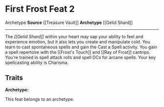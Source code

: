 ﻿---
actions: null
cost: null
element: null
feat: First Frost
frequency: null
heighten_level: null
id: '4096'
level: '2'
name: First Frost
prerequisite: null
rarity: Common
requirement: null
school: null
source: '[[DATABASE/source/Treasure Vault|Treasure Vault]]'
subcategory: null
trait:
- '[[DATABASE/trait/Archetype|Archetype]]'
trigger: null
type: Feat

---
# First Frost <span class="item-type">Feat 2</span>

<span class="item-trait">Archetype</span>
**Source** [[Treasure Vault]] 
**Archetype** [[Gelid Shard]]

---
The _[[Gelid Shard]]_ within your heart may sap your ability to feel and experience emotion, but it also lets you create and manipulate cold. You learn to cast spontaneous spells and gain the Cast a Spell activity. You gain a spell repertoire with the [[Frost's Touch]] and [[Ray of Frost]] cantrips. You're trained in spell attack rolls and spell DCs for arcane spells. Your key spellcasting ability is Charisma.

## Traits

**Archetype:**

This feat belongs to an archetype.